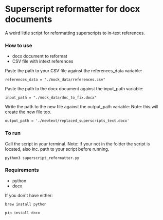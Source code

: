 # Superscript reformatter for docx documents

A weird little script for reformatting superscripts to in-text references.

### How to use

- docx document to reformat
- CSV file with intext references

Paste the path to your CSV file against the references_data variable:

```
references_data = "./mock_data/references.csv"
```

Paste the path to the docx document against the input_path variable:

```
input_path = "./mock_data/doc_to_fix.docx"
```

Write the path to the new file against the output_path variable:
Note: this will create the new file too.

````
output_path = './newtext/replaced_superscripts_text.docx'
````

### To run

Call the script in your terminal. 
Note: if your not in the folder the script is located, also inc. path to your script before running.

````
python3 superscript_reformatter.py
````

### Requirements

- python 
- docx

If you don't have either:

````
brew install python
````

````
pip install docx
````
